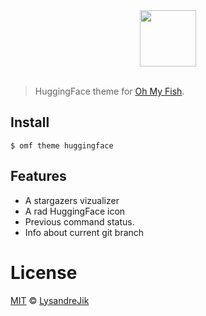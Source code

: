 <div align="center">
  <a href="http://github.com/fish-shell/omf">
  <img width=90px  src="https://cloud.githubusercontent.com/assets/8317250/8510172/f006f0a4-230f-11e5-98b6-5c2e3c87088f.png">
  </a>
</div>
<br>

> HuggingFace theme for [Oh My Fish][omf-link].

## Install

```fish
$ omf theme huggingface
```

## Features

* A stargazers vizualizer
* A rad HuggingFace icon
* Previous command status.
* Info about current git branch

# License

[MIT][mit] © [LysandreJik][author]


[mit]:            http://opensource.org/licenses/MIT
[author]:         http://github.com/LysandreJik
[contributors]:   https://github.com/LysandreJik/huggingface-shell/graphs/contributors
[omf-link]:       https://www.github.com/oh-my-fish/oh-my-fish
